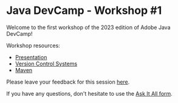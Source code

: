 # Java DevCamp - Workshop #1

Welcome to the first workshop of the 2023 edition of Adobe Java DevCamp!

Workshop resources:
- [Presentation](./JavaDevCamp2023-Workshop%201.pdf)
- [Version Control Systems](git.md)
- [Maven](maven.md)

Please leave your feedback for this session [here](https://forms.office.com/Pages/ResponsePage.aspx?id=Wht7-jR7h0OUrtLBeN7O4Xx7OqnIcCRNs9RNVcyqJNZUN0RUSlBURlQ4SjNFNVk2VEJITlg4RDVZVC4u).

If you have any questions, don't hesitate to use the [Ask It All form](https://forms.office.com/Pages/ResponsePage.aspx?id=Wht7-jR7h0OUrtLBeN7O4Xx7OqnIcCRNs9RNVcyqJNZUNlZYVkNONENMTU9OODAwU0U5MEQ3T1ZXQy4u).
